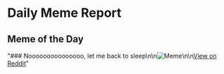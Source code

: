 # Daily Meme Report

## Meme of the Day
"### Nooooooooooooooo, let me back to sleep\n\n![Meme](https://i.redd.it/whta4lbv8yjf1.png)\n\n[View on Reddit](https://redd.it/1mue3ya)"
